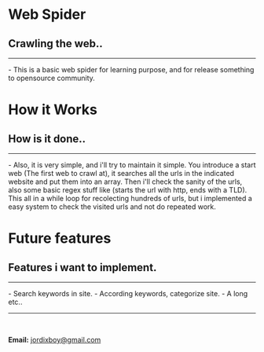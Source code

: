 <h1>Web Spider</h1>
<h2>Crawling the web..</h2>
<hr />
- This is a basic web spider for learning purpose, and for release something to opensource community.
<br />

<h1>How it Works</h1>
<h2>How is it done..</h2>
<hr />
- Also, it is very simple, and i'll try to maintain it simple. You introduce a start web (The first web to crawl at), it searches all the
urls in the indicated website and put them into an array. Then i'll check the sanity of the urls, also some basic regex stuff like 
(starts the url with http, ends with a TLD). This all in a while loop for recolecting hundreds of urls, but i implemented a easy system
to check the visited urls and not do repeated work.
<br />

<h1>Future features</h1>
<h2>Features i want to implement.</h2>
<hr />
- Search keywords in site.
- According keywords, categorize site.
- A long etc..
<br />
<hr />
<br />


<strong>Email:</strong> jordixboy@gmail.com
